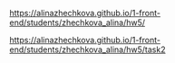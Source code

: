https://alinazhechkova.github.io/1-front-end/students/zhechkova_alina/hw5/

https://alinazhechkova.github.io/1-front-end/students/zhechkova_alina/hw5/task2
